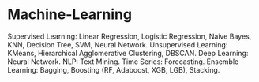 # Machine-Learning
Supervised Learning: Linear Regression, Logistic Regression, Naive Bayes, KNN, Decision Tree, SVM, Neural Network.  Unsupervised Learning: KMeans, Hierarchical Agglomerative Clustering, DBSCAN.  Deep Learning: Neural Network.  NLP: Text Mining.  Time Series: Forecasting.  Ensemble Learning: Bagging, Boosting (RF, Adaboost, XGB, LGB), Stacking.
